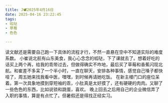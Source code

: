```yaml
---
title: J🕊️2025年4月16日
date: 2025-04-16 23:22:45
tags:
- 呱哒
- 草莓
- 色色

---
```

读文献还是需要自己跑一下具体的流程才行，不然一直悬在空中不知道实际的难度系数。
小崔说北航有山东美食，我心心念念的呱哒，下了课就去了。想着好吃的话买上两个再，给我的乖带过去，但做得确实不咋地，最后买了草莓和香蕉闪现北航。和崔差不多呆了一个半小时，一直在聊天，安排各种事情，感觉自己嗓子都快哑了，周五她来找我看中医，嘿嘿，到时候再请她吃饭。
在新主楼门口的座位呆着。第一次具象地摸到穿短袖的乖，小肚真是太好摸了，还有硬硬的肉肉。又聊了一些色色的东西，比如说锁和跳蛋，喜欢。
晚上回去之后用自己的企业微信弄了入职的事情，算是有点忙了。但暑假还是得找正经实习。
